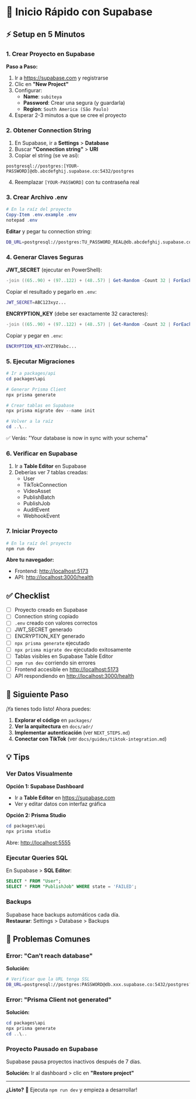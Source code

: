 # 🚀 Inicio Rápido con Supabase

## ⚡ Setup en 5 Minutos

### 1. Crear Proyecto en Supabase

**Paso a Paso:**

1. Ir a <https://supabase.com> y registrarse
2. Clic en **"New Project"**
3. Configurar:
   - **Name**: `subiteya`
   - **Password**: Crear una segura (y guardarla)
   - **Region**: `South America (São Paulo)`
4. Esperar 2-3 minutos a que se cree el proyecto

### 2. Obtener Connection String

1. En Supabase, ir a **Settings** > **Database**
2. Buscar **"Connection string"** > **URI**
3. Copiar el string (se ve así):

```text
postgresql://postgres:[YOUR-PASSWORD]@db.abcdefghij.supabase.co:5432/postgres
```

4. Reemplazar `[YOUR-PASSWORD]` con tu contraseña real

### 3. Crear Archivo .env

```powershell
# En la raíz del proyecto
Copy-Item .env.example .env
notepad .env
```

**Editar** y pegar tu connection string:

```bash
DB_URL=postgresql://postgres:TU_PASSWORD_REAL@db.abcdefghij.supabase.co:5432/postgres
```

### 4. Generar Claves Seguras

**JWT_SECRET** (ejecutar en PowerShell):

```powershell
-join ((65..90) + (97..122) + (48..57) | Get-Random -Count 32 | ForEach-Object {[char]$_})
```

Copiar el resultado y pegarlo en `.env`:

```bash
JWT_SECRET=ABC123xyz...
```

**ENCRYPTION_KEY** (debe ser exactamente 32 caracteres):

```powershell
-join ((65..90) + (97..122) + (48..57) | Get-Random -Count 32 | ForEach-Object {[char]$_})
```

Copiar y pegar en `.env`:

```bash
ENCRYPTION_KEY=XYZ789abc...
```

### 5. Ejecutar Migraciones

```powershell
# Ir a packages/api
cd packages\api

# Generar Prisma Client
npx prisma generate

# Crear tablas en Supabase
npx prisma migrate dev --name init

# Volver a la raíz
cd ..\..
```

✅ Verás: "Your database is now in sync with your schema"

### 6. Verificar en Supabase

1. Ir a **Table Editor** en Supabase
2. Deberías ver 7 tablas creadas:
   - User
   - TikTokConnection
   - VideoAsset
   - PublishBatch
   - PublishJob
   - AuditEvent
   - WebhookEvent

### 7. Iniciar Proyecto

```powershell
# En la raíz del proyecto
npm run dev
```

**Abre tu navegador:**

- Frontend: <http://localhost:5173>
- API: <http://localhost:3000/health>

## ✅ Checklist

- [ ] Proyecto creado en Supabase
- [ ] Connection string copiado
- [ ] `.env` creado con valores correctos
- [ ] JWT_SECRET generado
- [ ] ENCRYPTION_KEY generado
- [ ] `npx prisma generate` ejecutado
- [ ] `npx prisma migrate dev` ejecutado exitosamente
- [ ] Tablas visibles en Supabase Table Editor
- [ ] `npm run dev` corriendo sin errores
- [ ] Frontend accesible en <http://localhost:5173>
- [ ] API respondiendo en <http://localhost:3000/health>

## 🎯 Siguiente Paso

¡Ya tienes todo listo! Ahora puedes:

1. **Explorar el código** en `packages/`
2. **Ver la arquitectura** en `docs/adr/`
3. **Implementar autenticación** (ver `NEXT_STEPS.md`)
4. **Conectar con TikTok** (ver `docs/guides/tiktok-integration.md`)

## 💡 Tips

### Ver Datos Visualmente

**Opción 1: Supabase Dashboard**

- Ir a **Table Editor** en <https://supabase.com>
- Ver y editar datos con interfaz gráfica

**Opción 2: Prisma Studio**

```powershell
cd packages\api
npx prisma studio
```

Abre: <http://localhost:5555>

### Ejecutar Queries SQL

En Supabase > **SQL Editor**:

```sql
SELECT * FROM "User";
SELECT * FROM "PublishJob" WHERE state = 'FAILED';
```

### Backups

Supabase hace backups automáticos cada día.  
**Restaurar**: Settings > Database > Backups

## 🐛 Problemas Comunes

### Error: "Can't reach database"

**Solución:**

```bash
# Verificar que la URL tenga SSL
DB_URL=postgresql://postgres:PASSWORD@db.xxx.supabase.co:5432/postgres?sslmode=require
```

### Error: "Prisma Client not generated"

**Solución:**

```powershell
cd packages\api
npx prisma generate
cd ..\..
```

### Proyecto Pausado en Supabase

Supabase pausa proyectos inactivos después de 7 días.

**Solución:** Ir al dashboard > clic en **"Restore project"**

---

**¿Listo?** 🚀 Ejecuta `npm run dev` y empieza a desarrollar!
